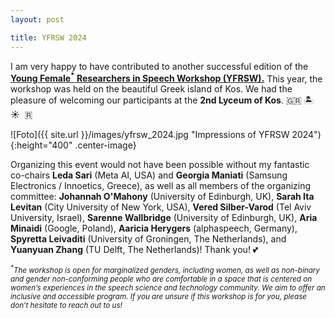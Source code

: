 ```yaml
---
layout: post

title: YFRSW 2024
---
```


I am very happy to have contributed to another successful edition of the <a href="https://sites.google.com/view/yfrsw-2024" target="_blank" rel="noopener"><strong>Young Female<sup>*</sup> Researchers in Speech Workshop (YFRSW).</strong></a> This year, the workshop was held on the beautiful Greek island of Kos. We had the pleasure of welcoming our participants at the <strong>2nd Lyceum of Kos</strong>. 	&#127468;&#127479; &#127965; &#9728;&#65039; &#65039; &#127479;
	
![Foto]({{ site.url }}/images/yfrsw_2024.jpg "Impressions of YFRSW 2024"){:height="400" .center-image}

Organizing this event would not have been possible without my fantastic co-chairs <strong>Leda Sari</strong> (Meta AI, USA) and <strong>Georgia Maniati</strong> (Samsung Electronics / Innoetics, Greece),
as well as all members of the organizing committee: <strong>Johannah O'Mahony</strong> (University of Edinburgh, UK), <strong>Sarah Ita Levitan</strong>  (City University of New York, USA), <strong>Vered Silber-Varod</strong>  (Tel Aviv University, Israel), <strong>Sarenne Wallbridge</strong>  (University of Edinburgh, UK), <strong>Aria Minaidi</strong> (Google, Poland), <strong>Aaricia Herygers</strong>  (alphaspeech, Germany), <strong>Spyretta Leivaditi</strong> (University of Groningen, The Netherlands), and <strong> Yuanyuan Zhang</strong> (TU Delft, The Netherlands)! Thank you! &#128149;

<i><small><sup>*</sup>The workshop is open for marginalized genders, including women, as well as non-binary and gender non-conforming people who are comfortable in a space that is centered on women’s experiences in the speech science and technology community. We aim to offer an inclusive and accessible program. If you are unsure if this workshop is for you, please don’t hesitate to reach out to us!</small></i>

